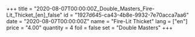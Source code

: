 +++
title = "2020-08-07T00:00:00Z_Double_Masters_Fire-Lit_Thicket_[en]_false"
id = "1927d645-ca43-4b8e-9932-7e70acca7aa6"
date = "2020-08-07T00:00:00Z"
name = "Fire-Lit Thicket"
lang = ["en"]
price = "4.00"
quantity = 4
foil = false
set = "Double Masters"
+++
